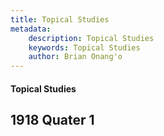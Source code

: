 ```yaml
---
title: Topical Studies
metadata:
    description: Topical Studies
    keywords: Topical Studies
    author: Brian Onang'o
---
```


#### Topical Studies

## 1918 Quater 1
